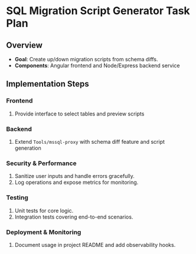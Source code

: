 # SQL Migration Script Generator Task Plan
## Overview
- **Goal**: Create up/down migration scripts from schema diffs.
- **Components**: Angular frontend and Node/Express backend service

## Implementation Steps
### Frontend
1. Provide interface to select tables and preview scripts

### Backend
1. Extend `Tools/mssql-proxy` with schema diff feature and script generation

### Security & Performance
1. Sanitize user inputs and handle errors gracefully.
2. Log operations and expose metrics for monitoring.

### Testing
1. Unit tests for core logic.
2. Integration tests covering end-to-end scenarios.

### Deployment & Monitoring
1. Document usage in project README and add observability hooks.
